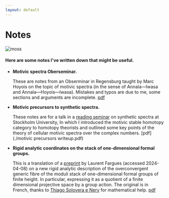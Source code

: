 ```yaml
---
layout: default
---
```


# Notes

![moss](6077.jpg)

#### Here are some notes I've written down that might be useful.

- **Motivic spectra Oberseminar.**

  These are notes from an Obserminar in Regensburg taught by Marc Hoyois on the topic of motivic spectra (in the sense of Annala—Iwasa and Annala—Hoyois—Iwasa). Mistakes and typos are due to me, some sections and arguments are incomplete. [pdf](./Motivic_Spectra_Notes.pdf)

- **Motivic precursors to synthetic spectra.**

  These notes are for a talk in a [reading seminar](https://sites.google.com/view/synthetic-spectra-seminar/) on synthetic spectra at Stockholm University,   In which I introduced the motivic stable homotopy category to homotopy theorists and outlined some key points of the theory of cellular motivic spectra     over the complex numbers. [pdf](./motivic precursors writeup.pdf)

- **Rigid analytic coordinates on the stack of one-dimensional formal groups.**

  This is a translation of a [preprint](https://webusers.imj-prg.fr/~laurent.fargues/Chromatique.pdf) by Laurent Fargues (accessed 2024-04-08) on a new rigid analytic description of the overconvergent generic fibre of the moduli stack of one-dimensional formal groups of finite height. In particular, expressing it as a quotient of a finite dimensional projective space by a group action. The original is in French, thanks to [Thiago Solovera e Nery](https://www.esaga.uni-due.de/thiago.solovera-e-nery/) for mathematical help. [pdf](./Fargues_chromatic_translation.pdf)
   
  
